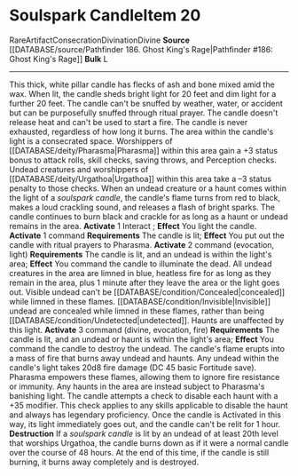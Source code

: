 ﻿---
bulk: L
id: '1816'
item_category: Artifacts
level: '20'
name: Soulspark Candle
rarity: Rare
school: Divination
source: '[[DATABASE/source/Pathfinder 186. Ghost King''s Rage|Pathfinder #186: Ghost
  King''s Rage]]'
subcategory: artifact
trait:
- '[[DATABASE/trait/Artifact|Artifact]]'
- '[[DATABASE/trait/Consecration|Consecration]]'
- '[[DATABASE/trait/Divination|Divination]]'
- '[[DATABASE/trait/Divine|Divine]]'
- '[[DATABASE/trait/Rare|Rare]]'
type: Item

---
# Soulspark Candle<span class="item-type">Item 20</span>

<span class="trait-rare item-trait">Rare</span><span class="item-trait">Artifact</span><span class="item-trait">Consecration</span><span class="item-trait">Divination</span><span class="item-trait">Divine</span>
**Source** [[DATABASE/source/Pathfinder 186. Ghost King's Rage|Pathfinder #186: Ghost King's Rage]]
**Bulk** L

---
This thick, white pillar candle has flecks of ash and bone mixed amid the wax. When lit, the candle sheds bright light for 20 feet and dim light for a further 20 feet. The candle can't be snuffed by weather, water, or accident but can be purposefully snuffed through ritual prayer. The candle doesn't release heat and can't be used to start a fire. The candle is never exhausted, regardless of how long it burns.
 The area within the candle's light is a consecrated space. Worshippers of [[DATABASE/deity/Pharasma|Pharasma]] within this area gain a +3 status bonus to attack rolls, skill checks, saving throws, and Perception checks. Undead creatures and worshippers of [[DATABASE/deity/Urgathoa|Urgathoa]] within this area take a –3 status penalty to those checks.
 When an undead creature or a haunt comes within the light of a _soulspark candle_, the candle's flame turns from red to black, makes a loud crackling sound, and releases a flash of bright sparks. The candle continues to burn black and crackle for as long as a haunt or undead remains in the area.
**Activate** <span class="action-icon">1</span> Interact ; **Effect** You light the candle.
**Activate** <span class="action-icon">1</span> command **Requirements** The candle is lit; **Effect** You put out the candle with ritual prayers to Pharasma.
**Activate** <span class="action-icon">2</span> command (evocation, light) **Requirements** The candle is lit, and an undead is within the light's area; **Effect** You command the candle to illuminate the dead. All undead creatures in the area are limned in blue, heatless fire for as long as they remain in the area, plus 1 minute after they leave the area or the light goes out. Visible undead can't be [[DATABASE/condition/Concealed|concealed]] while limned in these flames. [[DATABASE/condition/Invisible|Invisible]] undead are concealed while limned in these flames, rather than being [[DATABASE/condition/Undetected|undetected]]. Haunts are unaffected by this light.
**Activate** <span class="action-icon">3</span> command (divine, evocation, fire) **Requirements** The candle is lit, and an undead or haunt is within the light's area; **Effect** You command the candle to destroy the undead. The candle's flame erupts into a mass of fire that burns away undead and haunts. Any undead within the candle's light takes 20d8 fire damage (DC 45 basic Fortitude save). Pharasma empowers these flames, allowing them to ignore fire resistance or immunity. Any haunts in the area are instead subject to Pharasma's banishing light. The candle attempts a check to disable each haunt with a +35 modifier. This check applies to any skills applicable to disable the haunt and always has legendary proficiency. Once the candle is Activated in this way, its light immediately goes out, and the candle can't be relit for 1 hour.
**Destruction** If a _soulspark candle_ is lit by an undead of at least 20th level that worships Urgathoa, the candle burns down as if it were a normal candle over the course of 48 hours. At the end of this time, if the candle is still burning, it burns away completely and is destroyed.